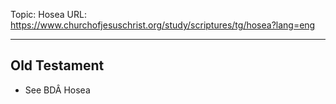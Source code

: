 Topic: Hosea
URL: https://www.churchofjesuschrist.org/study/scriptures/tg/hosea?lang=eng

---

## Old Testament

- See BDÂ Hosea

